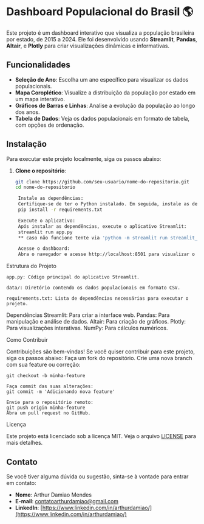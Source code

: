 # Dashboard Populacional do Brasil 🌎

Este projeto é um dashboard interativo que visualiza a população brasileira por estado, de 2015 a 2024. Ele foi desenvolvido usando **Streamlit**, **Pandas**, **Altair**, e **Plotly** para criar visualizações dinâmicas e informativas.

## Funcionalidades

- **Seleção de Ano**: Escolha um ano específico para visualizar os dados populacionais.
- **Mapa Coroplético**: Visualize a distribuição da população por estado em um mapa interativo.
- **Gráficos de Barras e Linhas**: Analise a evolução da população ao longo dos anos.
- **Tabela de Dados**: Veja os dados populacionais em formato de tabela, com opções de ordenação.

## Instalação

Para executar este projeto localmente, siga os passos abaixo:

1. **Clone o repositório**:
   ```bash
   git clone https://github.com/seu-usuario/nome-do-repositorio.git
   cd nome-do-repositorio

    Instale as dependências:
    Certifique-se de ter o Python instalado. Em seguida, instale as dependências usando o arquivo requirements.txt:
    pip install -r requirements.txt

    Execute o aplicativo:
    Após instalar as dependências, execute o aplicativo Streamlit:
    streamlit run app.py
    ** caso não funcione tente via 'python -m streamlit run streamlit_app.py' **

    Acesse o dashboard:
    Abra o navegador e acesse http://localhost:8501 para visualizar o dashboard.

Estrutura do Projeto

    app.py: Código principal do aplicativo Streamlit.

    data/: Diretório contendo os dados populacionais em formato CSV.

    requirements.txt: Lista de dependências necessárias para executar o projeto.

Dependências
    Streamlit: Para criar a interface web.
    Pandas: Para manipulação e análise de dados.
    Altair: Para criação de gráficos.
    Plotly: Para visualizações interativas.
    NumPy: Para cálculos numéricos.

Como Contribuir

Contribuições são bem-vindas! Se você quiser contribuir para este projeto, siga os passos abaixo:
    Faça um fork do repositório.
    Crie uma nova branch com sua feature ou correção:

    git checkout -b minha-feature
    
    Faça commit das suas alterações:
    git commit -m 'Adicionando nova feature'
    
    Envie para o repositório remoto:
    git push origin minha-feature
    Abra um pull request no GitHub.

Licença

Este projeto está licenciado sob a licença MIT. Veja o arquivo [LICENSE](https://github.com/DamiaoArth/DataScience/blob/main/LICENSE) para mais detalhes.

## Contato

Se você tiver alguma dúvida ou sugestão, sinta-se à vontade para entrar em contato:
- **Nome**: Arthur Damiao Mendes
- **E-mail**:  <a href = "mailto:contatoarthurdamiao@gmail.com">contatoarthurdamiao@gmail.com</a>
- **LinkedIn**: [https://www.linkedin.com/in/arthurdamiao/](https://www.linkedin.com/in/arthurdamiao/)
